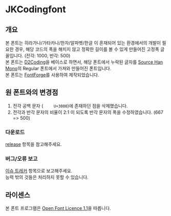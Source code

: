 # JKCodingfont

## 개요

본 폰트는 히라가나/가타카나/한자/알파벳/한글 이 혼재되어 있는 환경에서의 개발이 필요한 경우, 해당 코드의 폭을 해치지 않고 정확한 길이를 볼 수 있게 만들어진 고정폭 글꼴입니다. (전각: 1000, 반각: 500)  
본 폰트는 [D2Coding](https://github.com/naver/d2codingfont)을 베이스로 하면서, 해당 폰트에서 누락된 글자를 [Source Han Mono](https://github.com/adobe-fonts/source-han-mono/)의 Regular 폰트에서 가져와 만들어진 폰트입니다.  
본 폰트는 [FontForge](https://fontforge.org/en-US/)를 사용하여 제작되었습니다.

## 원 폰트와의 변경점

1. 전각 공백 문자 (`ㅤㅤㅤU+3000`)에 존재하던 점을 삭제했습니다.
2. 전각과 반각 문자의 비율이 2:1 이 되도록 반각 문자의 폭을 수정하였습니다. (667 => 500)

### 다운로드

[release](https://github.com/SecretU4/JKCodingfont/releases) 항목을 참고해주세요.

### 버그/오류 보고

[이슈 트레커](https://github.com/SecretU4/JKCodingfont/issues) 항목으로 보고해주세요.  
능력 밖의 것들은 처리하지 못할 수 있습니다.

## 라이센스

본 폰트 프로그램은 [Open Font Licence 1.1](https://opensource.org/licenses/openfont.html)을 따릅니다.
